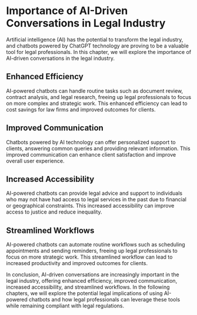 Importance of AI-Driven Conversations in Legal Industry
=================================================================================================================

Artificial intelligence (AI) has the potential to transform the legal industry, and chatbots powered by ChatGPT technology are proving to be a valuable tool for legal professionals. In this chapter, we will explore the importance of AI-driven conversations in the legal industry.

Enhanced Efficiency
-------------------

AI-powered chatbots can handle routine tasks such as document review, contract analysis, and legal research, freeing up legal professionals to focus on more complex and strategic work. This enhanced efficiency can lead to cost savings for law firms and improved outcomes for clients.

Improved Communication
----------------------

Chatbots powered by AI technology can offer personalized support to clients, answering common queries and providing relevant information. This improved communication can enhance client satisfaction and improve overall user experience.

Increased Accessibility
-----------------------

AI-powered chatbots can provide legal advice and support to individuals who may not have had access to legal services in the past due to financial or geographical constraints. This increased accessibility can improve access to justice and reduce inequality.

Streamlined Workflows
---------------------

AI-powered chatbots can automate routine workflows such as scheduling appointments and sending reminders, freeing up legal professionals to focus on more strategic work. This streamlined workflow can lead to increased productivity and improved outcomes for clients.

In conclusion, AI-driven conversations are increasingly important in the legal industry, offering enhanced efficiency, improved communication, increased accessibility, and streamlined workflows. In the following chapters, we will explore the potential legal implications of using AI-powered chatbots and how legal professionals can leverage these tools while remaining compliant with legal regulations.

